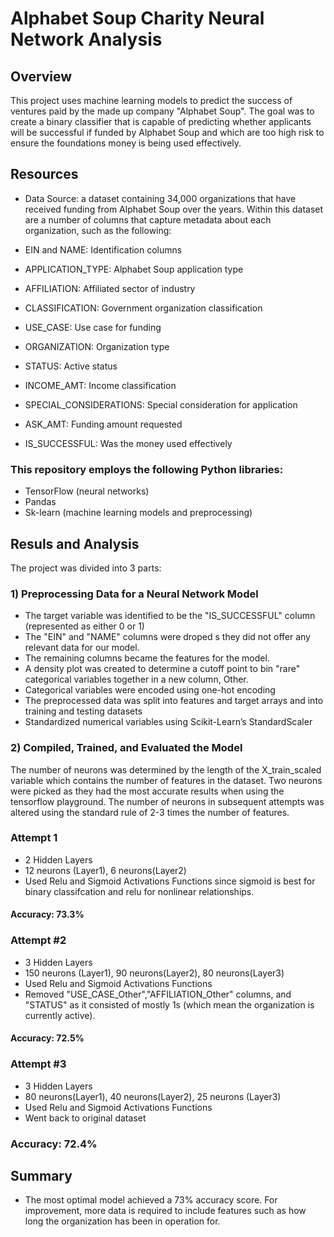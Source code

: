 # Alphabet Soup Charity Neural Network Analysis

## Overview

This project uses machine learning models to predict the success of ventures paid by the made up company "Alphabet Soup". The goal was to create a binary classifier that is capable of predicting whether applicants will be successful if funded by Alphabet Soup and which are too high risk to ensure the foundations money is being used effectively.

## Resources

- Data Source: a dataset containing 34,000 organizations that have received funding from Alphabet Soup over the years. Within this dataset are a number of columns that capture metadata about each organization, such as the following:

- EIN and NAME: Identification columns
- APPLICATION_TYPE: Alphabet Soup application type
- AFFILIATION: Affiliated sector of industry
- CLASSIFICATION: Government organization classification
- USE_CASE: Use case for funding
- ORGANIZATION: Organization type
- STATUS: Active status
- INCOME_AMT: Income classification
- SPECIAL_CONSIDERATIONS: Special consideration for application
- ASK_AMT: Funding amount requested
- IS_SUCCESSFUL: Was the money used effectively

### This repository employs the following Python libraries:

- TensorFlow (neural networks)
- Pandas
- Sk-learn (machine learning models and preprocessing)


## Resuls and Analysis

The project was divided into 3 parts: 

### 1) Preprocessing Data for a Neural Network Model

- The target variable was identified to be the "IS_SUCCESSFUL" column (represented as either 0 or 1)
- The "EIN" and "NAME" columns were droped s they did not offer any relevant data for our model. 
- The remaining columns became the features for the model.
- A density plot was created to determine a cutoff point to bin "rare" categorical variables together in a new column, Other. 
- Categorical variables were encoded using one-hot encoding
- The preprocessed data was split into features and target arrays and into training and testing datasets
- Standardized numerical variables using Scikit-Learn’s StandardScaler

### 2) Compiled, Trained, and Evaluated the Model

The number of neurons was determined by the length of the X_train_scaled variable which contains the number of features in the dataset. 
Two neurons were picked as they had the most accurate results when using the tensorflow playground. The number of neurons in subsequent attempts was altered using the standard rule of 2-3 times the number of features. 

### Attempt 1

- 2 Hidden Layers
- 12 neurons (Layer1), 6 neurons(Layer2)
- Used Relu and Sigmoid Activations Functions since sigmoid is best for binary classifcation and relu for nonlinear relationships.
#### Accuracy: 73.3%

### Attempt #2

- 3 Hidden Layers
- 150 neurons (Layer1), 90 neurons(Layer2), 80 neurons(Layer3)
- Used Relu and Sigmoid Activations Functions 
- Removed "USE_CASE_Other","AFFILIATION_Other" columns, and "STATUS" as it consisted of mostly 1s (which mean the organization is currently active).
#### Accuracy: 72.5%

### Attempt #3

- 3 Hidden Layers
- 80 neurons(Layer1), 40 neurons(Layer2), 25 neurons (Layer3)
- Used Relu and Sigmoid Activations Functions 
- Went back to original dataset
### Accuracy: 72.4%


## Summary 

- The most optimal model achieved a 73% accuracy score. For improvement, more data is required to include features such as how long the organization has been in operation for.

